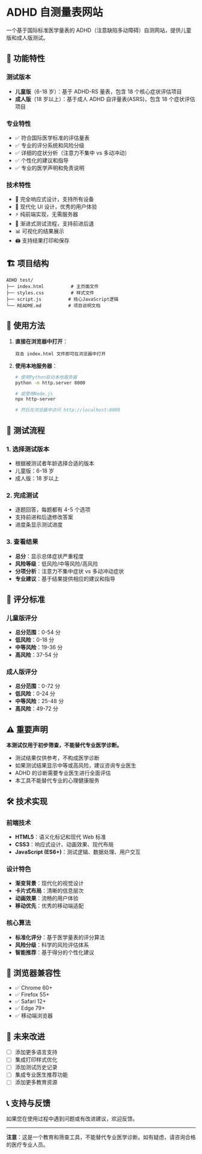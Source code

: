 # ADHD 自测量表网站

一个基于国际标准医学量表的 ADHD（注意缺陷多动障碍）自测网站，提供儿童版和成人版测试。

## 🎯 功能特性

### 测试版本

- **儿童版**（6-18 岁）：基于 ADHD-RS 量表，包含 18 个核心症状评估项目
- **成人版**（18 岁以上）：基于成人 ADHD 自评量表(ASRS)，包含 18 个症状评估项目

### 专业特性

- ✅ 符合国际医学标准的评估量表
- ✅ 专业的评分系统和风险分级
- ✅ 详细的症状分析（注意力不集中 vs 多动冲动）
- ✅ 个性化的建议和指导
- ✅ 专业的医学声明和免责说明

### 技术特性

- 📱 完全响应式设计，支持所有设备
- 🎨 现代化 UI 设计，优秀的用户体验
- ⚡ 纯前端实现，无需服务器
- 🔄 渐进式测试流程，支持前进后退
- 📊 可视化的结果展示
- 🖨️ 支持结果打印和保存

## 🏗️ 项目结构

```
ADHD test/
├── index.html          # 主页面文件
├── styles.css          # 样式文件
├── script.js          # 核心JavaScript逻辑
└── README.md          # 项目说明文档
```

## 🚀 使用方法

1. **直接在浏览器中打开**：

   ```
   双击 index.html 文件即可在浏览器中打开
   ```

2. **使用本地服务器**：

   ```bash
   # 使用Python启动本地服务器
   python -m http.server 8000

   # 或使用Node.js
   npx http-server

   # 然后在浏览器中访问 http://localhost:8000
   ```

## 📝 测试流程

### 1. 选择测试版本

- 根据被测试者年龄选择合适的版本
- 儿童版：6-18 岁
- 成人版：18 岁以上

### 2. 完成测试

- 逐题回答，每题都有 4-5 个选项
- 支持前进和后退修改答案
- 进度条显示测试进度

### 3. 查看结果

- **总分**：显示总体症状严重程度
- **风险等级**：低风险/中等风险/高风险
- **分项分析**：注意力不集中症状 vs 多动冲动症状
- **专业建议**：基于结果提供相应的建议和指导

## 🎯 评分标准

### 儿童版评分

- **总分范围**：0-54 分
- **低风险**：0-18 分
- **中等风险**：19-36 分
- **高风险**：37-54 分

### 成人版评分

- **总分范围**：0-72 分
- **低风险**：0-24 分
- **中等风险**：25-48 分
- **高风险**：49-72 分

## ⚠️ 重要声明

**本测试仅用于初步筛查，不能替代专业医学诊断。**

- 测试结果仅供参考，不构成医学诊断
- 如果测试结果显示中等或高风险，建议咨询专业医生
- ADHD 的诊断需要专业医生进行全面评估
- 本工具不能替代专业的心理健康服务

## 🛠️ 技术实现

### 前端技术

- **HTML5**：语义化标记和现代 Web 标准
- **CSS3**：响应式设计、动画效果、现代布局
- **JavaScript (ES6+)**：测试逻辑、数据处理、用户交互

### 设计特色

- **渐变背景**：现代化的视觉设计
- **卡片式布局**：清晰的信息层次
- **动画效果**：流畅的用户体验
- **移动优先**：优秀的移动端适配

### 核心算法

- **标准化评分**：基于医学量表的评分算法
- **风险分级**：科学的风险评估体系
- **智能推荐**：基于得分的个性化建议

## 📱 浏览器兼容性

- ✅ Chrome 60+
- ✅ Firefox 55+
- ✅ Safari 12+
- ✅ Edge 79+
- ✅ 移动端浏览器

## 🔄 未来改进

- [ ] 添加更多语言支持
- [ ] 集成打印样式优化
- [ ] 添加测试历史记录
- [ ] 集成专业医生推荐功能
- [ ] 添加更多教育资源

## 📞 支持与反馈

如果您在使用过程中遇到问题或有改进建议，欢迎反馈。

---

**注意**：这是一个教育和筛查工具，不能替代专业医学诊断。如有疑虑，请咨询合格的医疗专业人员。

